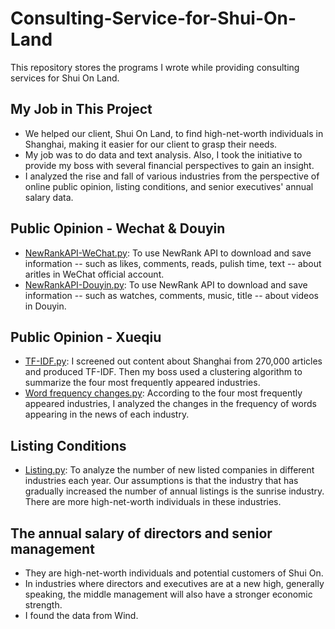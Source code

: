 # Consulting-Service-for-Shui-On-Land
This repository stores the programs I wrote while providing consulting services for Shui On Land.  

## My Job in This Project
* We helped our client, Shui On Land, to find high-net-worth individuals in Shanghai, making it easier for our client to grasp their needs.
* My job was to do data and text analysis. Also, I took the initiative to provide my boss with several financial perspectives to gain an insight.
* I analyzed the rise and fall of various industries from the perspective of online public opinion, listing conditions, and senior executives' annual salary data.  

## Public Opinion - Wechat & Douyin
* [NewRankAPI-WeChat.py](https://github.com/l1mc/Consulting-Service-for-Shui-On-Land/blob/master/NewRankAPI-WeChat.py): To use NewRank API to download and save information -- such as likes, comments, reads, pulish time, text -- about aritles in WeChat official account.  
* [NewRankAPI-Douyin.py](https://github.com/l1mc/Consulting-Service-for-Shui-On-Land/blob/master/NewRankAPI-Douyin.py): To use NewRank API to download and save information -- such as watches, comments, music, title -- about videos in Douyin.  

## Public Opinion - Xueqiu
* [TF-IDF.py](https://github.com/l1mc/Consulting-Service-for-Shui-On-Land/blob/master/TF-IDF.py): I screened out content about Shanghai from 270,000 articles and produced TF-IDF. Then my boss used a clustering algorithm to summarize the four most frequently appeared industries.
* [Word frequency changes.py](https://github.com/l1mc/Consulting-Service-for-Shui-On-Land/blob/master/Word%20frequency%20changes.py): According to the four most frequently appeared industries, I analyzed the changes in the frequency of words appearing in the news of each industry.

## Listing Conditions
* [Listing.py](https://github.com/l1mc/Consulting-Service-for-Shui-On-Land/blob/master/Listing.py): To analyze the number of new listed companies in different industries each year. Our assumptions is that the industry that has gradually increased the number of annual listings is the sunrise industry. There are more high-net-worth individuals in these industries.

## The annual salary of directors and senior management
* They are high-net-worth individuals and potential customers of Shui On.
* In industries where directors and executives are at a new high, generally speaking, the middle management will also have a stronger economic strength.
* I found the data from Wind.
